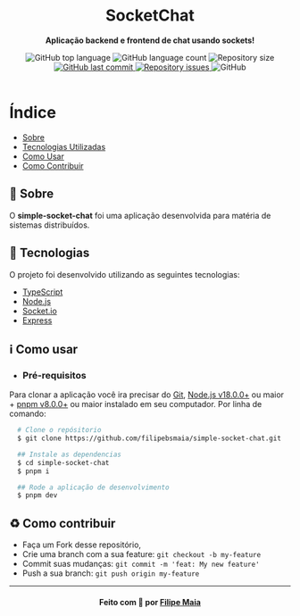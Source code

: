 <div align="center">
  <h1>SocketChat</h1>
  
  <b>Aplicação backend e frontend de chat usando sockets!</b>

<!--  Shields -->
   <img alt="GitHub top language" src="https://img.shields.io/github/languages/top/filipebsmaia/simple-socket-chat">

  <img alt="GitHub language count" src="https://img.shields.io/github/languages/count/filipebsmaia/simple-socket-chat">

  <img alt="Repository size" src="https://img.shields.io/github/repo-size/filipebsmaia/simple-socket-chat">
  <a href="https://github.com/filipebsmaia/simple-socket-chat/commits/master">
    <img alt="GitHub last commit" src="https://img.shields.io/github/last-commit/filipebsmaia/simple-socket-chat">
  </a>

  <a href="https://github.com/filipebsmaia/simple-socket-chat/issues">
    <img alt="Repository issues" src="https://img.shields.io/github/issues/filipebsmaia/simple-socket-chat">
  </a>

  <img alt="GitHub" src="https://img.shields.io/github/license/filipebsmaia/simple-socket-chat">
<!--  Shields -->
</div>
</br>

# Índice

- [Sobre](#sobre)
- [Tecnologias Utilizadas](#tecnologias)
- [Como Usar](#como-usar)
- [Como Contribuir](#como-contribuir)

<a id="sobre"></a>

## :bookmark: Sobre

<p>
  O <strong>simple-socket-chat</strong> foi uma aplicação desenvolvida para matéria de sistemas distribuídos.
<p>

<a id="tecnologias"></a>

## :rocket: Tecnologias

O projeto foi desenvolvido utilizando as seguintes tecnologias:

- [TypeScript](https://www.typescriptlang.org/)
- [Node.js](https://nodejs.org/en/)
- [Socket.io](https://socket.io/)
- [Express](https://expressjs.com/)

<a id="como-usar"></a>

## :information_source: Como usar

- ### **Pré-requisitos**

Para clonar a aplicação você ira precisar do [Git](https://git-scm.com), [Node.js v18.0.0+](https://nodejs.org/) ou maior + [pnpm v8.0.0+](https://pnpm.io/) ou maior instalado em seu computador. Por linha de comando:

```sh
  # Clone o repósitorio
  $ git clone https://github.com/filipebsmaia/simple-socket-chat.git

  ## Instale as dependencias
  $ cd simple-socket-chat
  $ pnpm i

  ## Rode a aplicação de desenvolvimento
  $ pnpm dev

```

<a id="como-contribuir"></a>

## :recycle: Como contribuir

- Faça um Fork desse repositório,
- Crie uma branch com a sua feature: `git checkout -b my-feature`
- Commit suas mudanças: `git commit -m 'feat: My new feature'`
- Push a sua branch: `git push origin my-feature`

---

<div align="center">
<h4>
    Feito com 💜 por <a href="https://www.linkedin.com/in/filipebsmaia/" target="_blank">Filipe Maia</a>
</h4>
</div>
